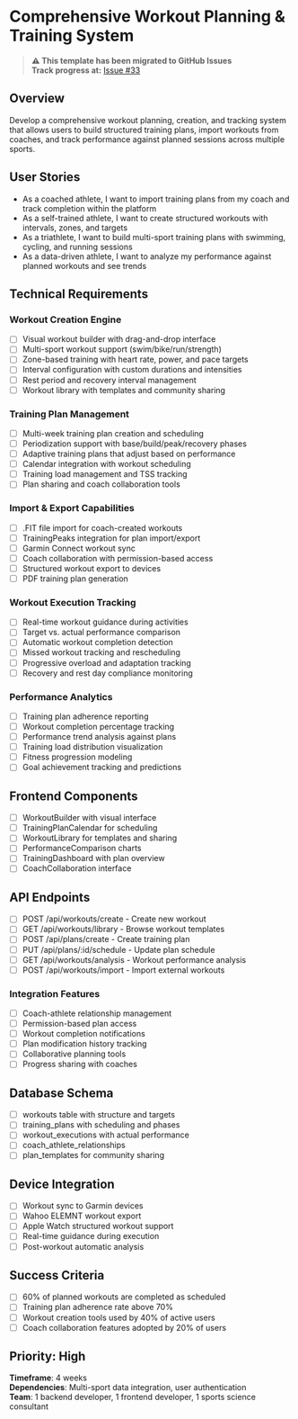 # Comprehensive Workout Planning & Training System

> **⚠️ This template has been migrated to GitHub Issues**  
> **Track progress at:** [Issue #33](https://github.com/EAasen/Tracksy/issues/33)

## Overview
Develop a comprehensive workout planning, creation, and tracking system that allows users to build structured training plans, import workouts from coaches, and track performance against planned sessions across multiple sports.

## User Stories
- As a coached athlete, I want to import training plans from my coach and track completion within the platform
- As a self-trained athlete, I want to create structured workouts with intervals, zones, and targets
- As a triathlete, I want to build multi-sport training plans with swimming, cycling, and running sessions
- As a data-driven athlete, I want to analyze my performance against planned workouts and see trends

## Technical Requirements

### Workout Creation Engine
- [ ] Visual workout builder with drag-and-drop interface
- [ ] Multi-sport workout support (swim/bike/run/strength)
- [ ] Zone-based training with heart rate, power, and pace targets
- [ ] Interval configuration with custom durations and intensities
- [ ] Rest period and recovery interval management
- [ ] Workout library with templates and community sharing

### Training Plan Management
- [ ] Multi-week training plan creation and scheduling
- [ ] Periodization support with base/build/peak/recovery phases
- [ ] Adaptive training plans that adjust based on performance
- [ ] Calendar integration with workout scheduling
- [ ] Training load management and TSS tracking
- [ ] Plan sharing and coach collaboration tools

### Import & Export Capabilities
- [ ] .FIT file import for coach-created workouts
- [ ] TrainingPeaks integration for plan import/export
- [ ] Garmin Connect workout sync
- [ ] Coach collaboration with permission-based access
- [ ] Structured workout export to devices
- [ ] PDF training plan generation

### Workout Execution Tracking
- [ ] Real-time workout guidance during activities
- [ ] Target vs. actual performance comparison
- [ ] Automatic workout completion detection
- [ ] Missed workout tracking and rescheduling
- [ ] Progressive overload and adaptation tracking
- [ ] Recovery and rest day compliance monitoring

### Performance Analytics
- [ ] Training plan adherence reporting
- [ ] Workout completion percentage tracking
- [ ] Performance trend analysis against plans
- [ ] Training load distribution visualization
- [ ] Fitness progression modeling
- [ ] Goal achievement tracking and predictions

## Frontend Components
- [ ] WorkoutBuilder with visual interface
- [ ] TrainingPlanCalendar for scheduling
- [ ] WorkoutLibrary for templates and sharing
- [ ] PerformanceComparison charts
- [ ] TrainingDashboard with plan overview
- [ ] CoachCollaboration interface

## API Endpoints
- [ ] POST /api/workouts/create - Create new workout
- [ ] GET /api/workouts/library - Browse workout templates
- [ ] POST /api/plans/create - Create training plan
- [ ] PUT /api/plans/:id/schedule - Update plan schedule
- [ ] GET /api/workouts/analysis - Workout performance analysis
- [ ] POST /api/workouts/import - Import external workouts

### Integration Features
- [ ] Coach-athlete relationship management
- [ ] Permission-based plan access
- [ ] Workout completion notifications
- [ ] Plan modification history tracking
- [ ] Collaborative planning tools
- [ ] Progress sharing with coaches

## Database Schema
- [ ] workouts table with structure and targets
- [ ] training_plans with scheduling and phases
- [ ] workout_executions with actual performance
- [ ] coach_athlete_relationships
- [ ] plan_templates for community sharing

## Device Integration
- [ ] Workout sync to Garmin devices
- [ ] Wahoo ELEMNT workout export
- [ ] Apple Watch structured workout support
- [ ] Real-time guidance during execution
- [ ] Post-workout automatic analysis

## Success Criteria
- [ ] 60% of planned workouts are completed as scheduled
- [ ] Training plan adherence rate above 70%
- [ ] Workout creation tools used by 40% of active users
- [ ] Coach collaboration features adopted by 20% of users

## Priority: High
**Timeframe**: 4 weeks  
**Dependencies**: Multi-sport data integration, user authentication  
**Team**: 1 backend developer, 1 frontend developer, 1 sports science consultant

